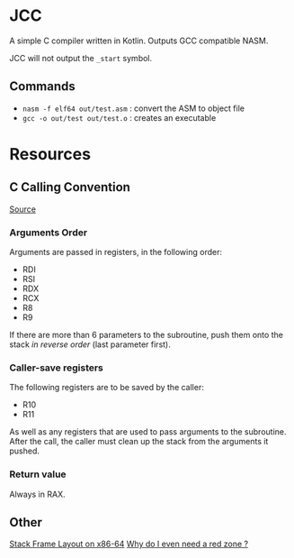 # JCC

A simple C compiler written in Kotlin.
Outputs GCC compatible NASM.

JCC will not output the `_start` symbol.

## Commands

- `nasm -f elf64 out/test.asm` : convert the ASM to object file
- `gcc -o out/test out/test.o` : creates an executable

# Resources

## C Calling Convention

[Source](https://aaronbloomfield.github.io/pdr/book/x86-64bit-ccc-chapter.pdf)

### Arguments Order

Arguments are passed in registers, in the following order:

- RDI
- RSI
- RDX
- RCX
- R8
- R9

If there are more than 6 parameters to the subroutine, push them onto the stack
*in reverse order* (last parameter first).

### Caller-save registers

The following registers are to be saved by the caller:

- R10
- R11

As well as any registers that are used to pass arguments to the subroutine.
After the call, the caller must clean up the stack from the arguments it pushed.

### Return value

Always in RAX.

## Other

[Stack Frame Layout on x86-64](https://eli.thegreenplace.net/2011/09/06/stack-frame-layout-on-x86-64)
[Why do I even need a red zone ?](https://devblogs.microsoft.com/oldnewthing/20190111-00/?p=100685)